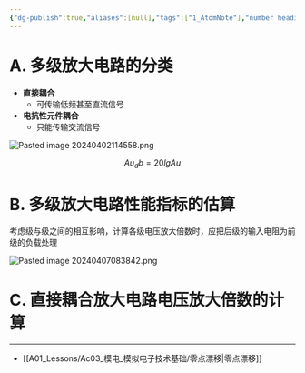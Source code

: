 ```yaml
---
{"dg-publish":true,"aliases":[null],"tags":["1_AtomNote"],"number headings":"auto, first-level 1, max 6, A.1.","Created-Date":"2024-04-02 11:34:23","Modified-Date":"2024-04-18 11:53:18","permalink":"/A01_Lessons/Ac03_模电_模拟电子技术基础/多级放大电路/","dgPassFrontmatter":true}
---
```







# A. 多级放大电路的分类

- **直接耦合**
	- 可传输低频甚至直流信号
- **电抗性元件耦合**
	- 只能传输交流信号


![Pasted image 20240402114558.png](/img/user/Z02_ObFiles/Attachments/Pasted%20image%2020240402114558.png)



$$Au_db = 20lgAu$$

# B. 多级放大电路性能指标的估算

考虑级与级之间的相互影响，计算各级电压放大倍数时，应把后级的输入电阻为前级的负载处理


![Pasted image 20240407083842.png](/img/user/Z02_ObFiles/Attachments/Pasted%20image%2020240407083842.png)






# C. 直接耦合放大电路电压放大倍数的计算




---

- [[A01_Lessons/Ac03_模电_模拟电子技术基础/零点漂移\|零点漂移]]